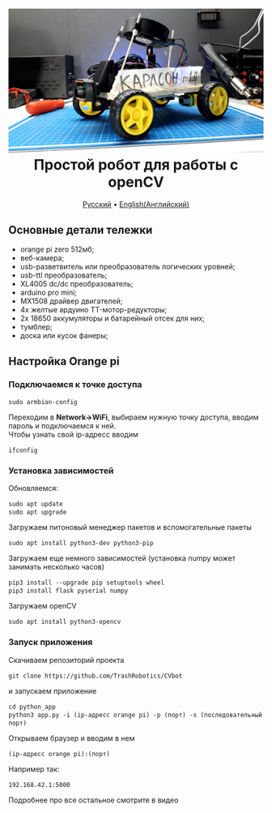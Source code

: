 <h1 align="center">
  <a href=""><img src="https://github.com/TrashRobotics/CVbot/blob/main/img/robot.jpeg" alt="Робот для работы с openCV" width="800"></a>
  <br>
	Простой робот для работы с openCV
  <br>
</h1>

<p align="center">
  <a href="https://github.com/TrashRobotics/CVbot/blob/main/README.md">Русский</a> •
  <a href="https://github.com/TrashRobotics/CVbot/blob/main/README-en.md">English(Английский)</a> 
</p>

## Основные детали тележки
* orange pi zero 512мб;
* веб-камера;
* usb-разветвитель или преобразователь логических уровней;
* usb-ttl преобразователь;
* XL4005 dc/dc преобразователь;  
* arduino pro mini;
* MX1508 драйвер двигателей;
* 4x желтые ардуино TT-мотор-редукторы;
* 2x 18650 аккумуляторы и батарейный отсек для них;
* тумблер;
* доска или кусок фанеры;

## Настройка Orange pi

### Подключаемся к точке доступа
```shell
sudo armbian-config
```
Переходим в **Network->WiFi**, выбираем нужную точку доступа,
вводим пароль и подключаемся к ней.    
Чтобы узнать свой ip-адресс вводим 
```shell
ifconfig
```

### Установка зависимостей
Обновляемся:
```shell
sudo apt update
sudo apt upgrade
```
Загружаем питоновый менеджер пакетов и вспомогательные пакеты
```shell
sudo apt install python3-dev python3-pip
```
Загружаем еще немного зависимостей (установка numpy может занимать несколько часов)
```shell
pip3 install --upgrade pip setuptools wheel
pip3 install flask pyserial numpy 
```
Загружаем openCV
```shell
sudo apt install python3-opencv
```

### Запуск приложения
Скачиваем репозиторий проекта
```shell
git clone https://github.com/TrashRobotics/CVbot
```
и запускаем приложение
```shell
cd python_app
python3 app.py -i (ip-адресс orange pi) -p (порт) -s (последовательный порт)
```
Открываем браузер и вводим в нем 
```shell
(ip-адресс orange pi):(порт)
```
Например так:
```shell
192.168.42.1:5000
```     

Подробнее про все остальное смотрите в видео